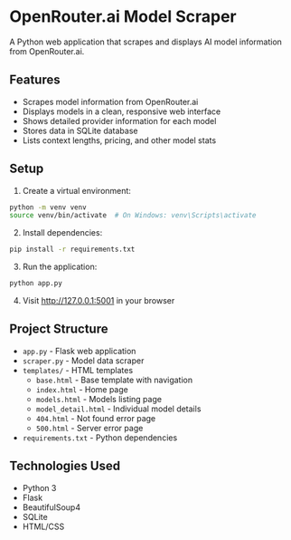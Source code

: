 # OpenRouter.ai Model Scraper

A Python web application that scrapes and displays AI model information from OpenRouter.ai.

## Features

- Scrapes model information from OpenRouter.ai
- Displays models in a clean, responsive web interface
- Shows detailed provider information for each model
- Stores data in SQLite database
- Lists context lengths, pricing, and other model stats

## Setup

1. Create a virtual environment:
```bash
python -m venv venv
source venv/bin/activate  # On Windows: venv\Scripts\activate
```

2. Install dependencies:
```bash
pip install -r requirements.txt
```

3. Run the application:
```bash
python app.py
```

4. Visit http://127.0.0.1:5001 in your browser

## Project Structure

- `app.py` - Flask web application
- `scraper.py` - Model data scraper
- `templates/` - HTML templates
  - `base.html` - Base template with navigation
  - `index.html` - Home page
  - `models.html` - Models listing page
  - `model_detail.html` - Individual model details
  - `404.html` - Not found error page
  - `500.html` - Server error page
- `requirements.txt` - Python dependencies

## Technologies Used

- Python 3
- Flask
- BeautifulSoup4
- SQLite
- HTML/CSS